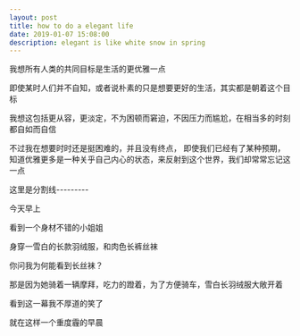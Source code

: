 ```yaml
---
layout: post
title: how to do a elegant life
date: 2019-01-07 15:08:00
description: elegant is like white snow in spring
---
```


我想所有人类的共同目标是生活的更优雅一点

即使某时人们并不自知，或者说朴素的只是想要更好的生活，其实都是朝着这个目标

我想这包括更从容，更淡定，不为困顿而窘迫，不因压力而尴尬，在相当多的时刻都自如而自信

不过我在想要时时还是挺困难的，并且没有终点， 即使我们已经有了某种预期， 知道优雅更多是一种关乎自己内心的状态，来反射到这个世界，我们却常常忘记这一点

这里是分割线---------

今天早上

看到一个身材不错的小姐姐

身穿一雪白的长款羽绒服，和肉色长裤丝袜

你问我为何能看到长丝袜？

那是因为她骑着一辆摩拜，吃力的蹬着，为了方便骑车，雪白长羽绒服大敞开着

看到这一幕我不厚道的笑了

就在这样一个重度霾的早晨